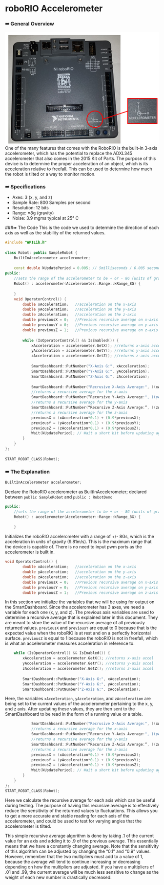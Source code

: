 # roboRIO Accelerometer
### ➠ General Overview
![](roborio_acc.png)
One of the many features that comes with the RoboRIO is the built-in 3-axis accelerometer, which has the potential to replace the ADXL345 accelerometer that also comes in the 2015 Kit of Parts. The purpose of this device is to determine the proper acceleration of an object, which is its acceleration relative to freefall. This can be used to determine how much the robot is tilted or a way to monitor motion.

### ➠ Specifications
* Axes: 3 (x, y, and z)
* Sample Rate: 800 Samples per second
* Resolution: 12 bits
* Range: ±8g (gravity)
* Noise: 3.9 mgms typical at 25° C


###➠ The Code
This is the code we used to determine the direction of each axis as well as the stability of the returned values.

```c++
#include "WPILib.h"

class Robot: public SampleRobot {
	BuiltInAccelerometer accelerometer;

	const double kUpdatePeriod = 0.005; // 5milliseconds / 0.005 seconds.
public:
	//sets the range of the accelerometer to be + or - 8G (units of gravity)
	Robot() : accelerometer(Accelerometer::Range::kRange_8G) {
	
	}
	void OperatorControl() {
		double xAcceleration;	//acceleration on the x-axis
		double yAcceleration;	//acceleration on the y-axis	
		double zAcceleration;	//acceleration on the z-axis
		double previousX = 0;	//Previous recursive average on x-axis
		double previousY = 0;	//Previous recursive average on y-axis
		double previousZ = 1;	//Previous recursive average on z-axis

		while (IsOperatorControl() && IsEnabled()) {
			xAcceleration = accelerometer.GetX(); //returns x-axis accel
			yAcceleration = accelerometer.GetY(); //returns y-axis accel
			zAcceleration = accelerometer.GetZ(); //returns z-axis accel

			SmartDashboard::PutNumber("X-Axis G:", xAcceleration);
			SmartDashboard::PutNumber("Y-Axis G:", yAcceleration);
			SmartDashboard::PutNumber("Z-Axis G:", zAcceleration);

			SmartDashboard::PutNumber("Recrusive X-Axis Average:", ((xAcceleration*0.1) + (0.9*previousX)));
			//returns a recursive average for the x-axis
			SmartDashboard::PutNumber(“Recursive Y-Axis Average:", ((yAcceleration*0.1) + (0.9*previousY)));
			//returns a recursive average for the y-axis
			SmartDashboard::PutNumber(“Recursive Z-Axis Average:”, ((zAcceleration*0.1) + (0.9*previousZ)));
			//returns a recursive average for the z-axis
			previousX = (xAcceleration*0.1) + (0.9*previousX);
			previousY = (yAcceleration*0.1) + (0.9*previousY);
			previousZ = (zAcceleration*0.1) + (0.9*previousZ);
			Wait(kUpdatePeriod); // Wait a short bit before updating again
		}
	}
};

START_ROBOT_CLASS(Robot);
```

### ➠ The Explanation
```c++
BuiltInAccelerometer accelerometer;
```

Declare the RoboRIO accelerometer as BuiltInAccelerometer;  declared between `public SampleRobot` and `public : RobotDemo`

```c++
public:
	//sets the range of the accelerometer to be + or - 8G (units of gravity)
	Robot() : accelerometer(Accelerometer::Range::kRange_8G) {
	
	}
```

Initializes the roboRIO accelerometer with a range of +/- 8Gs, which is the acceleration in units of gravity (9.81m/s). This is the maximum range that the device is capable of. There is no need to input pwm ports as the accelerometer is built in.

```c++
void OperatorControl() {
		double xAcceleration;	//acceleration on the x-axis
		double yAcceleration;	//acceleration on the y-axis	
		double zAcceleration;	//acceleration on the z-axis
		double previousX = 0;	//Previous recursive average on x-axis
		double previousY = 0;	//Previous recursive average on y-axis
		double previousZ = 1;	//Previous recursive average on z-axis
```

In this section we initialize the variables that we will be using for output on the SmartDashboard. Since the accelerometer has 3 axes, we need a variable for each one (x, y, and z). The previous axis variables are used to determine a recursive average that is explained later in this document. They are meant to store the value of the recursive average of all previously returned values. `previousX` and `previousY` are equal to 0 because that is the expected value when the roboRIO is at rest and on a perfectly horizontal surface. `previousZ` is equal to 1 because the roboRIO is not in freefall, which is what an accelerometer measures acceleration in reference to.

```c++
    while (IsOperatorControl() && IsEnabled()) {
		xAcceleration = accelerometer.GetX(); //returns x-axis accel
		yAcceleration = accelerometer.GetY(); //returns y-axis accel
		zAcceleration = accelerometer.GetZ(); //returns z-axis accel

		SmartDashboard::PutNumber("X-Axis G:", xAcceleration);
		SmartDashboard::PutNumber("Y-Axis G:", yAcceleration);
		SmartDashboard::PutNumber("Z-Axis G:", zAcceleration);
```

Here, the variables `xAcceleration`, `yAcceleration`, and `zAcceleration` are being set to the current values of the accelerometer pertaining to the x, y, and z axis. After updating these values, they are then sent to the SmartDashboard to be read in the form of a running value or a table.
```c++
            SmartDashboard::PutNumber("Recrusive X-Axis Average:", ((xAcceleration*0.1) + (0.9*previousX)));
			//returns a recursive average for the x-axis
			SmartDashboard::PutNumber(“Recursive Y-Axis Average:", ((yAcceleration*0.1) + (0.9*previousY)));
			//returns a recursive average for the y-axis
			SmartDashboard::PutNumber(“Recursive Z-Axis Average:”, ((zAcceleration*0.1) + (0.9*previousZ)));
			//returns a recursive average for the z-axis
			previousX = (xAcceleration*0.1) + (0.9*previousX);
			previousY = (yAcceleration*0.1) + (0.9*previousY);
			previousZ = (zAcceleration*0.1) + (0.9*previousZ);
			Wait(kUpdatePeriod); // Wait a short bit before updating again
        }
	}
};
START_ROBOT_CLASS(Robot);
```

Here we calculate the recursive average for each axis which can be useful during testing. The purpose of having this recursive average is to effectively reduce the sensitivity of the returned values to fluctuations. This allows you to get a more accurate and stable reading for each axis of the accelerometer, and could be used to test for varying angles that the accelerometer is tilted.

This simple recursive average algorithm is done by taking .1 of the current value for an axis and adding it to .9 of the previous average. This essentially means that we have a constantly changing average. Note that the sensitivity of this algorithm can be adjusted by changing the “0.1” and “0.9” values. However, remember that the two multipliers must add to a value of 1, because the average will tend to continue increasing or decreasing depending on how the multipliers are adjusted. If you have a multipliers of .01 and .99, the current average will be much less sensitive to change as the weight of each new number is drastically decreased.

